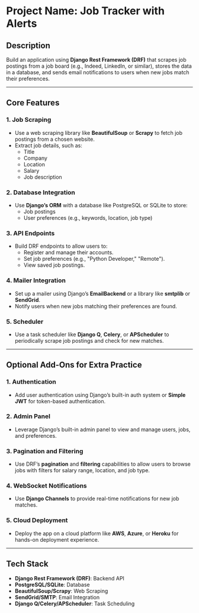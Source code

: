 # **Project Name:** Job Tracker with Alerts  

## **Description**  
Build an application using **Django Rest Framework (DRF)** that scrapes job postings from a job board (e.g., Indeed, LinkedIn, or similar), stores the data in a database, and sends email notifications to users when new jobs match their preferences.  

---

## **Core Features**  

### 1. **Job Scraping**  
- Use a web scraping library like **BeautifulSoup** or **Scrapy** to fetch job postings from a chosen website.  
- Extract job details, such as:  
  - Title  
  - Company  
  - Location  
  - Salary  
  - Job description  

### 2. **Database Integration**  
- Use **Django’s ORM** with a database like PostgreSQL or SQLite to store:  
  - Job postings  
  - User preferences (e.g., keywords, location, job type)  

### 3. **API Endpoints**  
- Build DRF endpoints to allow users to:  
  - Register and manage their accounts.  
  - Set job preferences (e.g., "Python Developer," "Remote").  
  - View saved job postings.  

### 4. **Mailer Integration**  
- Set up a mailer using Django’s **EmailBackend** or a library like **smtplib** or **SendGrid**.  
- Notify users when new jobs matching their preferences are found.  

### 5. **Scheduler**  
- Use a task scheduler like **Django Q**, **Celery**, or **APScheduler** to periodically scrape job postings and check for new matches.  

---

## **Optional Add-Ons for Extra Practice**  

### 1. **Authentication**  
- Add user authentication using Django’s built-in auth system or **Simple JWT** for token-based authentication.  

### 2. **Admin Panel**  
- Leverage Django’s built-in admin panel to view and manage users, jobs, and preferences.  

### 3. **Pagination and Filtering**  
- Use DRF’s **pagination** and **filtering** capabilities to allow users to browse jobs with filters for salary range, location, and job type.  

### 4. **WebSocket Notifications**  
- Use **Django Channels** to provide real-time notifications for new job matches.  

### 5. **Cloud Deployment**  
- Deploy the app on a cloud platform like **AWS**, **Azure**, or **Heroku** for hands-on deployment experience.  

---

## **Tech Stack**  

- **Django Rest Framework (DRF)**: Backend API  
- **PostgreSQL/SQLite**: Database  
- **BeautifulSoup/Scrapy**: Web Scraping  
- **SendGrid/SMTP**: Email Integration  
- **Django Q/Celery/APScheduler**: Task Scheduling  
